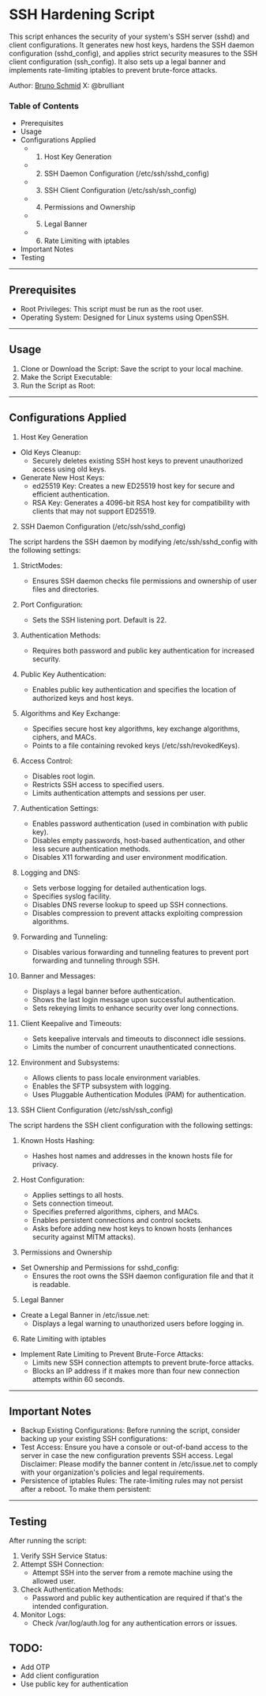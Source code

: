 # SSH Hardening Script


This script enhances the security of your system's SSH server (sshd) and client configurations. It generates new host keys, hardens the SSH daemon configuration (sshd_config), and applies strict security measures to the SSH client configuration (ssh_config). It also sets up a legal banner and implements rate-limiting  iptables to prevent brute-force attacks.

Author: [Bruno Schmid](https://www.linkedin.com/in/schmidbruno/) X: @brulliant


### Table of Contents

- Prerequisites
- Usage
- Configurations Applied
	- 1. Host Key Generation
	- 2. SSH Daemon Configuration (/etc/ssh/sshd_config)
	- 3. SSH Client Configuration (/etc/ssh/ssh_config)
	- 4. Permissions and Ownership
	- 5. Legal Banner
	- 6. Rate Limiting with iptables
- Important Notes
- Testing
---

## Prerequisites

- Root Privileges: This script must be run as the root user.
- Operating System: Designed for Linux systems using OpenSSH.
---

## Usage

1. Clone or Download the Script: Save the script to your local machine.
2. Make the Script Executable:
3. Run the Script as Root:
---

## Configurations Applied


1. Host Key Generation

- Old Keys Cleanup:
	- Securely deletes existing SSH host keys to prevent unauthorized access using old keys.
- Generate New Host Keys:
	- ed25519 Key: Creates a new ED25519 host key for secure and efficient authentication.
	- RSA Key: Generates a 4096-bit RSA host key for compatibility with clients that may not support ED25519.

2. SSH Daemon Configuration (/etc/ssh/sshd_config)

The script hardens the SSH daemon by modifying /etc/ssh/sshd_config with the following settings:
1. StrictModes:
	- Ensures SSH daemon checks file permissions and ownership of user files and directories.
2. Port Configuration:
	- Sets the SSH listening port. Default is 22.
3. Authentication Methods:
	- Requires both password and public key authentication for increased security.
4. Public Key Authentication:
	- Enables public key authentication and specifies the location of authorized keys and host keys.
5. Algorithms and Key Exchange:
	- Specifies secure host key algorithms, key exchange algorithms, ciphers, and MACs.
	- Points to a file containing revoked keys (/etc/ssh/revokedKeys).
6. Access Control:
	- Disables root login.
	- Restricts SSH access to specified users.
	- Limits authentication attempts and sessions per user.
7. Authentication Settings:
	- Enables password authentication (used in combination with public key).
	- Disables empty passwords, host-based authentication, and other less secure authentication methods.
	- Disables X11 forwarding and user environment modification.
8. Logging and DNS:
	- Sets verbose logging for detailed authentication logs.
	- Specifies syslog facility.
	- Disables DNS reverse lookup to speed up SSH connections.
	- Disables compression to prevent attacks exploiting compression algorithms.
9. Forwarding and Tunneling:
	- Disables various forwarding and tunneling features to prevent port forwarding and tunneling through SSH.
10. Banner and Messages:
	- Displays a legal banner before authentication.
	- Shows the last login message upon successful authentication.
	- Sets rekeying limits to enhance security over long connections.
11. Client Keepalive and Timeouts:
	- Sets keepalive intervals and timeouts to disconnect idle sessions.
	- Limits the number of concurrent unauthenticated connections.
12. Environment and Subsystems:
	- Allows clients to pass locale environment variables.
	- Enables the SFTP subsystem with logging.
	- Uses Pluggable Authentication Modules (PAM) for authentication.

3. SSH Client Configuration (/etc/ssh/ssh_config)

The script hardens the SSH client configuration with the following settings:
1. Known Hosts Hashing:
	- Hashes host names and addresses in the known hosts file for privacy.
2. Host Configuration:
	- Applies settings to all hosts.
	- Sets connection timeout.
	- Specifies preferred algorithms, ciphers, and MACs.
	- Enables persistent connections and control sockets.
	- Asks before adding new host keys to known hosts (enhances security against MITM attacks).

4. Permissions and Ownership

- Set Ownership and Permissions for sshd_config:
	- Ensures the root owns the SSH daemon configuration file and that it is readable.

5. Legal Banner

- Create a Legal Banner in /etc/issue.net:
	- Displays a legal warning to unauthorized users before logging in.

6. Rate Limiting with iptables

- Implement Rate Limiting to Prevent Brute-Force Attacks:
	- Limits new SSH connection attempts to prevent brute-force attacks.
	- Blocks an IP address if it makes more than four new connection attempts within 60 seconds.
---

## Important Notes

- Backup Existing Configurations: Before running the script, consider backing up your existing SSH configurations:
- Test Access: Ensure you have a console or out-of-band access to the server in case the new configuration prevents SSH access.
Legal Disclaimer: Please modify the banner content in /etc/issue.net to comply with your organization's policies and legal requirements.
- Persistence of iptables Rules: The rate-limiting rules may not persist after a reboot. To make them persistent:
---

## Testing

After running the script:
1. Verify SSH Service Status:
2. Attempt SSH Connection:
	- Attempt SSH into the server from a remote machine using the allowed user.
3. Check Authentication Methods:
	- Password and public key authentication are required if that's the intended configuration.
4. Monitor Logs:
	- Check /var/log/auth.log for any authentication errors or issues.

## TODO:

- Add OTP
- Add client configuration
- Use public key for authentication 
